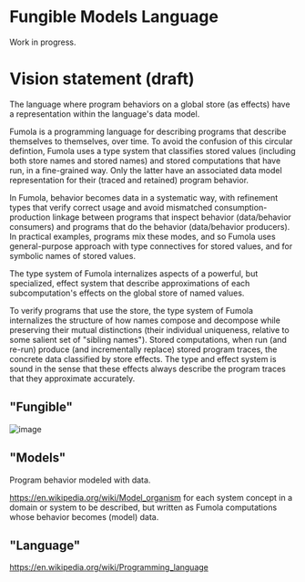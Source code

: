 # Fungible Models Language

Work in progress.

# Vision statement (draft)

The language where program behaviors on a global store (as effects) have a representation within the language's data model.

Fumola is a programming language for describing programs that describe themselves to themselves, over time.  To avoid the confusion of this circular defintion, Fumola uses a type system that classifies stored values (including both store names and stored names) and stored computations that have run, in a fine-grained way.  Only the latter have an associated data model representation for their (traced and retained) program behavior.

In Fumola, behavior becomes data in a systematic way, with refinement types that verify correct usage and avoid mismatched consumption-production linkage between programs that inspect behavior (data/behavior consumers) and programs that do the behavior (data/behavior producers).  In practical examples, programs mix these modes, and so Fumola uses general-purpose approach with type connectives for stored values, and for symbolic names of stored values.

The type system of Fumola internalizes aspects of a powerful, but specialized, effect system that describe approximations of each subcomputation's effects on the global store of named values.

To verify programs that use the store, the type system of Fumola internalizes the structure of how names compose and decompose while preserving their mutual distinctions (their individual uniqueness, relative to some salient set of "sibling names").  Stored computations, when run (and re-run) produce (and incrementally replace) stored program traces, the concrete data classified by store effects.  The type and effect system is sound in the sense that these effects always describe the program traces that they approximate accurately.

## "Fungible"

![image](https://user-images.githubusercontent.com/1183963/112759033-7716da80-8fae-11eb-917f-2cfeeebea3af.png)

## "Models"

Program behavior modeled with data.

https://en.wikipedia.org/wiki/Model_organism for each system concept in a domain or system to be described, but written as Fumola computations whose behavior becomes (model) data.
 
## "Language"

https://en.wikipedia.org/wiki/Programming_language
